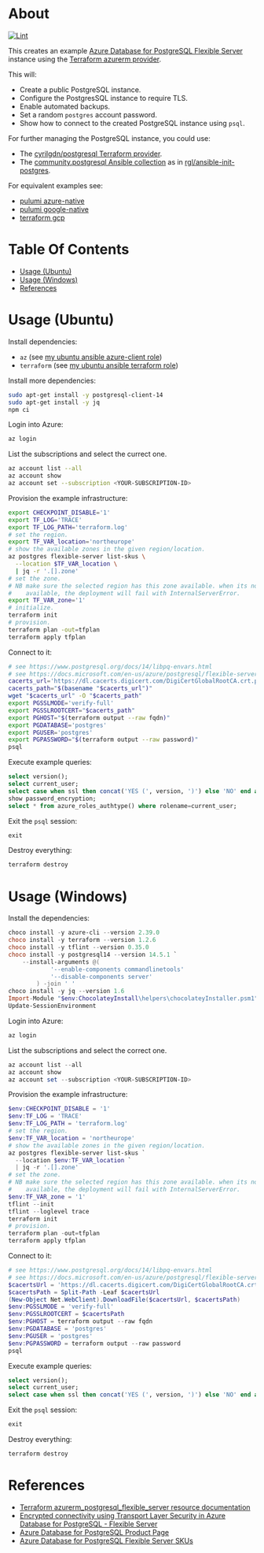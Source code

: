 # About

[![Lint](https://github.com/rgl/terraform-azure-postgres/actions/workflows/lint.yml/badge.svg)](https://github.com/rgl/terraform-azure-postgres/actions/workflows/lint.yml)

This creates an example [Azure Database for PostgreSQL Flexible Server](https://azure.microsoft.com/en-us/services/postgresql/) instance using the [Terraform azurerm provider](https://registry.terraform.io/providers/hashicorp/azurerm).

This will:

* Create a public PostgreSQL instance.
* Configure the PostgresSQL instance to require TLS.
* Enable automated backups.
* Set a random `postgres` account password.
* Show how to connect to the created PostgreSQL instance using `psql`.

For further managing the PostgreSQL instance, you could use:

* The [cyrilgdn/postgresql Terraform provider](https://registry.terraform.io/providers/cyrilgdn/postgresql).
* The [community.postgresql Ansible collection](https://galaxy.ansible.com/community/postgresql) as in [rgl/ansible-init-postgres](https://github.com/rgl/ansible-init-postgres).

For equivalent examples see:

* [pulumi azure-native](https://github.com/rgl/pulumi-typescript-azure-native-postgres)
* [pulumi google-native](https://github.com/rgl/pulumi-typescript-google-postgres)
* [terraform gcp](https://github.com/rgl/terraform-gcp-cloud-sql-postgres)

# Table Of Contents

* [Usage (Ubuntu)](#usage-ubuntu)
* [Usage (Windows)](#usage-windows)
* [References](#references)

# Usage (Ubuntu)

Install dependencies:

* `az` (see [my ubuntu ansible azure-client role](https://github.com/rgl/my-ubuntu-ansible-playbooks/tree/main/roles/azure-client))
* `terraform` (see [my ubuntu ansible terraform role](https://github.com/rgl/my-ubuntu-ansible-playbooks/tree/main/roles/terraform))

Install more dependencies:

```bash
sudo apt-get install -y postgresql-client-14
sudo apt-get install -y jq
npm ci
```

Login into Azure:

```bash
az login
```

List the subscriptions and select the currect one.

```bash
az account list --all
az account show
az account set --subscription <YOUR-SUBSCRIPTION-ID>
```

Provision the example infrastructure:

```bash
export CHECKPOINT_DISABLE='1'
export TF_LOG='TRACE'
export TF_LOG_PATH='terraform.log'
# set the region.
export TF_VAR_location='northeurope'
# show the available zones in the given region/location.
az postgres flexible-server list-skus \
  --location $TF_VAR_location \
  | jq -r '.[].zone'
# set the zone.
# NB make sure the selected region has this zone available. when its not
#    available, the deployment will fail with InternalServerError.
export TF_VAR_zone='1'
# initialize.
terraform init
# provision.
terraform plan -out=tfplan
terraform apply tfplan
```

Connect to it:

```bash
# see https://www.postgresql.org/docs/14/libpq-envars.html
# see https://docs.microsoft.com/en-us/azure/postgresql/flexible-server/how-to-connect-tls-ssl
cacerts_url='https://dl.cacerts.digicert.com/DigiCertGlobalRootCA.crt.pem'
cacerts_path="$(basename "$cacerts_url")"
wget "$cacerts_url" -O "$cacerts_path"
export PGSSLMODE='verify-full'
export PGSSLROOTCERT="$cacerts_path"
export PGHOST="$(terraform output --raw fqdn)"
export PGDATABASE='postgres'
export PGUSER='postgres'
export PGPASSWORD="$(terraform output --raw password)"
psql
```

Execute example queries:

```sql
select version();
select current_user;
select case when ssl then concat('YES (', version, ')') else 'NO' end as ssl from pg_stat_ssl where pid=pg_backend_pid();
show password_encryption;
select * from azure_roles_authtype() where rolename=current_user;
```

Exit the `psql` session:

```sql
exit
```

Destroy everything:

```bash
terraform destroy
```

# Usage (Windows)

Install the dependencies:

```powershell
choco install -y azure-cli --version 2.39.0
choco install -y terraform --version 1.2.6
choco install -y tflint --version 0.35.0
choco install -y postgresql14 --version 14.5.1 `
    --install-arguments @(
            '--enable-components commandlinetools'
            '--disable-components server'
        ) -join ' '
choco install -y jq --version 1.6
Import-Module "$env:ChocolateyInstall\helpers\chocolateyInstaller.psm1"
Update-SessionEnvironment
```

Login into Azure:

```powershell
az login
```

List the subscriptions and select the correct one.

```powershell
az account list --all
az account show
az account set --subscription <YOUR-SUBSCRIPTION-ID>
```

Provision the example infrastructure:

```powershell
$env:CHECKPOINT_DISABLE = '1'
$env:TF_LOG = 'TRACE'
$env:TF_LOG_PATH = 'terraform.log'
# set the region.
$env:TF_VAR_location = 'northeurope'
# show the available zones in the given region/location.
az postgres flexible-server list-skus `
  --location $env:TF_VAR_location `
  | jq -r '.[].zone'
# set the zone.
# NB make sure the selected region has this zone available. when its not
#    available, the deployment will fail with InternalServerError.
$env:TF_VAR_zone = '1'
tflint --init
tflint --loglevel trace
terraform init
# provision.
terraform plan -out=tfplan
terraform apply tfplan
```

Connect to it:

```powershell
# see https://www.postgresql.org/docs/14/libpq-envars.html
# see https://docs.microsoft.com/en-us/azure/postgresql/flexible-server/how-to-connect-tls-ssl
$cacertsUrl = 'https://dl.cacerts.digicert.com/DigiCertGlobalRootCA.crt.pem'
$cacertsPath = Split-Path -Leaf $cacertsUrl
(New-Object Net.WebClient).DownloadFile($cacertsUrl, $cacertsPath)
$env:PGSSLMODE = 'verify-full'
$env:PGSSLROOTCERT = $cacertsPath
$env:PGHOST = terraform output --raw fqdn
$env:PGDATABASE = 'postgres'
$env:PGUSER = 'postgres'
$env:PGPASSWORD = terraform output --raw password
psql
```

Execute example queries:

```sql
select version();
select current_user;
select case when ssl then concat('YES (', version, ')') else 'NO' end as ssl from pg_stat_ssl where pid=pg_backend_pid();
```

Exit the `psql` session:

```sql
exit
```

Destroy everything:

```powershell
terraform destroy
```

# References

* [Terraform azurerm_postgresql_flexible_server resource documentation](https://registry.terraform.io/providers/hashicorp/azurerm/latest/docs/resources/postgresql_flexible_server)
* [Encrypted connectivity using Transport Layer Security in Azure Database for PostgreSQL - Flexible Server](https://docs.microsoft.com/en-us/azure/postgresql/flexible-server/how-to-connect-tls-ssl)
* [Azure Database for PostgreSQL Product Page](https://azure.microsoft.com/en-us/services/postgresql/)
* [Azure Database for PostgreSQL Flexible Server SKUs](https://docs.microsoft.com/en-us/azure/templates/microsoft.dbforpostgresql/2021-06-01/flexibleservers#sku)
